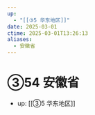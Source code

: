 ```yaml
---
up:
  - "[[③5 华东地区]]"
date: 2025-03-01
ctime: 2025-03-01T13:26:13
aliases:
  - 安徽省
---
```


# ③54 安徽省

- up: [[③5 华东地区]]
